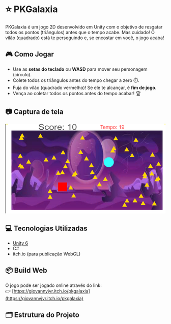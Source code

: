 # ⭐ PKGalaxia

PKGalaxia é um jogo 2D desenvolvido em Unity com o objetivo de resgatar todos os pontos (triângulos) antes que o tempo acabe. Mas cuidado! O vilão (quadrado) está te perseguindo e, se encostar em você, o jogo acaba!

## 🎮 Como Jogar

- Use as **setas do teclado** ou **WASD** para mover seu personagem (círculo).
- Colete todos os triângulos antes do tempo chegar a zero ⏱️.
- Fuja do vilão (quadrado vermelho)! Se ele te alcançar, é **fim de jogo**.
- Vença ao coletar todos os pontos antes do tempo acabar! 🏆

## 📷 Captura de tela

![Gameplay Screenshot](image.png)

## 💻 Tecnologias Utilizadas

- [Unity 6](https://unity.com/)
- C#
- itch.io (para publicação WebGL)

## 📦 Build Web

O jogo pode ser jogado online através do link:  
👉 [https://giovannyjvr.itch.io/pkgalaxia](https://giovannyjvr.itch.io/pkgalaxia)

## 🗂️ Estrutura do Projeto

